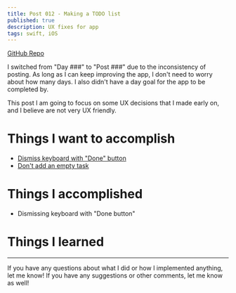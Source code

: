 ```yaml
---
title: Post 012 - Making a TODO list
published: true
description: UX fixes for app
tags: swift, iOS
---
```


[GitHub Repo](https://github.com/maeganjwilson/todo_list)

I switched from "Day ###" to "Post ###" due to the inconsistency of posting. As long as I can keep improving the app, I don't need to worry about how many days. I also didn't have a day goal for the app to be completed by.

This post I am going to focus on some UX decisions that I made early on, and I believe are not very UX friendly.
 
# Things I want to accomplish

- [Dismiss keyboard with "Done" button](https://github.com/maeganjwilson/todo_list/issues/5)
- [Don't add an empty task](https://github.com/maeganjwilson/todo_list/issues/6)

# Things I accomplished

- Dismissing keyboard with "Done button"



# Things I learned


---

If you have any questions about what I did or how I implemented anything, let me know! If you have any suggestions or other comments, let me know as well!